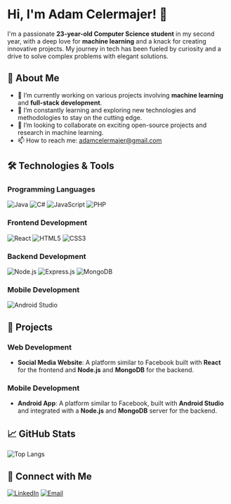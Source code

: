# Hi, I'm Adam Celermajer! 👋

I'm a passionate **23-year-old Computer Science student** in my second year, with a deep love for **machine learning** and a knack for creating innovative projects. My journey in tech has been fueled by curiosity and a drive to solve complex problems with elegant solutions.

## 🚀 About Me
- 🔭 I’m currently working on various projects involving **machine learning** and **full-stack development**.
- 🌱 I’m constantly learning and exploring new technologies and methodologies to stay on the cutting edge.
- 👯 I’m looking to collaborate on exciting open-source projects and research in machine learning.
- 📫 How to reach me: [adamcelermajer@gmail.com](mailto:adamcelermajer@gmail.com)

## 🛠 Technologies & Tools

### Programming Languages
![Java](https://img.shields.io/badge/Java-ED8B00?style=for-the-badge&logo=java&logoColor=white)
![C#](https://img.shields.io/badge/C%23-239120?style=for-the-badge&logo=c-sharp&logoColor=white)
![JavaScript](https://img.shields.io/badge/JavaScript-F7DF1E?style=for-the-badge&logo=javascript&logoColor=black)
![PHP](https://img.shields.io/badge/PHP-777BB4?style=for-the-badge&logo=php&logoColor=white)

### Frontend Development
![React](https://img.shields.io/badge/React-20232A?style=for-the-badge&logo=react&logoColor=61DAFB)
![HTML5](https://img.shields.io/badge/HTML5-E34F26?style=for-the-badge&logo=html5&logoColor=white)
![CSS3](https://img.shields.io/badge/CSS3-1572B6?style=for-the-badge&logo=css3&logoColor=white)

### Backend Development
![Node.js](https://img.shields.io/badge/Node.js-339933?style=for-the-badge&logo=nodedotjs&logoColor=white)
![Express.js](https://img.shields.io/badge/Express.js-404D59?style=for-the-badge&logo=express&logoColor=white)
![MongoDB](https://img.shields.io/badge/MongoDB-47A248?style=for-the-badge&logo=mongodb&logoColor=white)

### Mobile Development
![Android Studio](https://img.shields.io/badge/Android_Studio-3DDC84?style=for-the-badge&logo=android-studio&logoColor=white)

## 📝 Projects


### Web Development
- **Social Media Website**: A platform similar to Facebook built with **React** for the frontend and **Node.js** and **MongoDB** for the backend.

### Mobile Development
- **Android App**: A platform similar to Facebook, built with **Android Studio** and integrated with a   **Node.js** and **MongoDB**  server for the backend.

## 📈 GitHub Stats
![Top Langs](https://github-readme-stats.vercel.app/api/top-langs/?username=adamcelermajer&layout=compact&theme=radical)

## 💬 Connect with Me
[![LinkedIn](https://img.shields.io/badge/LinkedIn-0A66C2?style=for-the-badge&logo=linkedin&logoColor=white)](https://www.linkedin.com/in/adamcelermajer/)
[![Email](https://img.shields.io/badge/Email-D14836?style=for-the-badge&logo=gmail&logoColor=white)](mailto:adamcelermajer@gmail.com)
